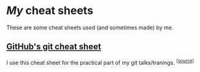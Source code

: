 # *My* cheat sheets

These are some cheat sheets used (and sometimes made) by me.

## [GitHub's git cheat sheet](git/github-git-cheat-sheet.pdf?raw=true)

I use this cheat sheet for the practical part of my git talks/tranings. <sup>[[source]](https://help.github.com/articles/git-cheatsheet)</sup>
